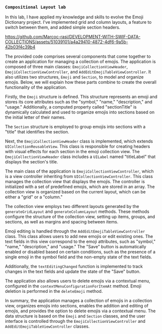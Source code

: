 ### `Compositional Layout lab`

In this lab, I have applied my knowledge and skills to evolve the Emoji Dictionary project. I've implemented grid and column layouts, a feature to switch between them, and added simple section headers. 

https://github.com/Marcoc-rasi/DEVELOPMENT-WITH-SWIF-DATA-COLLECTIONS/assets/51039101/a4a29410-4872-4df6-9a5b-42b03f4c39b4


The provided code comprises several components that come together to create an application for managing a collection of emojis. The application is composed of three main classes: `EmojiCollectionViewHeader`, `EmojiCollectionViewController`, and `AddEditEmojiTableViewController`. It also utilizes two structures, `Emoji` and `Section`, to model and organize emojis. Below, we will explain how these parts combine to create the overall functionality of the application.

Firstly, the `Emoji` structure is defined. This structure represents an emoji and stores its core attributes such as the "symbol," "name," "description," and "usage." Additionally, a computed property called "sectionTitle" is dynamically calculated and used to organize emojis into sections based on the initial letter of their names.

The `Section` structure is employed to group emojis into sections with a "title" that identifies the section.

Next, the `EmojiCollectionViewHeader` class is implemented, which extends `UICollectionReusableView`. This class is responsible for creating headers with visual effects for each section in the emoji collection view. The `EmojiCollectionViewHeader` class includes a `UILabel` named "titleLabel" that displays the section's title.

The main class of the application is `EmojiCollectionViewController`, which is a view controller inheriting from `UICollectionViewController`. This class manages the collection view that displays the emojis. The controller is initialized with a set of predefined emojis, which are stored in an array. The collection view is organized based on the current layout, which can be either a "grid" or a "column."

The collection view employs two different layouts generated by the `generateGridLayout` and `generateColumnLayout` methods. These methods configure the structure of the collection view, setting up items, groups, and sections, as well as margins and spacing between items.

Emoji editing is handled through the `AddEditEmojiTableViewController` class. This class allows users to add new emojis or edit existing ones. The text fields in this view correspond to the emoji attributes, such as "symbol," "name," "description," and "usage." The "Save" button is automatically enabled or disabled based on certain conditions, such as the presence of a single emoji in the symbol field and the non-empty state of the text fields.

Additionally, the `textEditingChanged` function is implemented to track changes in the text fields and update the state of the "Save" button.

The application also allows users to delete emojis via a contextual menu, configured in the `contextMenuConfigurationForItemAt` method. Emoji deletion is performed in the `deleteEmoji` method.

In summary, the application manages a collection of emojis in a collection view, organizes emojis into sections, enables the addition and editing of emojis, and provides the option to delete emojis via a contextual menu. The data structure is based on the `Emoji` and `Section` classes, and the user interface is controlled through the `EmojiCollectionViewController` and `AddEditEmojiTableViewController` classes.

